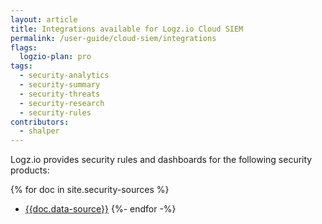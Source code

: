 ```yaml
---
layout: article
title: Integrations available for Logz.io Cloud SIEM
permalink: /user-guide/cloud-siem/integrations
flags:
  logzio-plan: pro
tags:
  - security-analytics
  - security-summary
  - security-threats
  - security-research
  - security-rules
contributors:
  - shalper
---
```


Logz.io provides security rules and dashboards for the following security products:

{% for doc in site.security-sources %}
* [{{doc.data-source}}]({{doc.url}})
{%- endfor -%}

